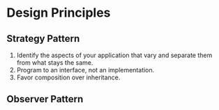# Design Principles 

Strategy Pattern
----------------

1) Identify the aspects of your application that vary and separate them from what stays the same.
2) Program to an interface, not an implementation.
3) Favor composition over inheritance.


Observer Pattern
----------------